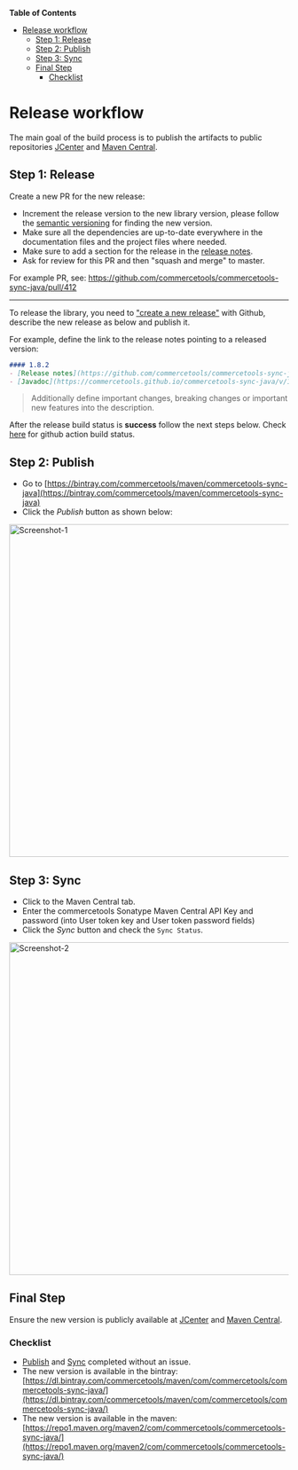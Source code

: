 <!-- START doctoc generated TOC please keep comment here to allow auto update -->
<!-- DON'T EDIT THIS SECTION, INSTEAD RE-RUN doctoc TO UPDATE -->
**Table of Contents** 

- [Release workflow](#release-workflow)
  - [Step 1: Release](#step-1-release)
  - [Step 2: Publish](#step-2-publish)
  - [Step 3: Sync](#step-3-sync)
  - [Final Step](#final-step)
    - [Checklist](#checklist)

<!-- END doctoc generated TOC please keep comment here to allow auto update -->

# Release workflow

The main goal of the build process is to publish the artifacts to public repositories [JCenter](https://bintray.com/commercetools/maven/commercetools-sync-java) and [Maven Central](https://mvnrepository.com/artifact/com.commercetools/commercetools-sync-java).
     
## Step 1: Release

Create a new PR for the new release: 
- Increment the release version to the new library version, please follow the [semantic versioning](https://semver.org/) for finding the new version.
- Make sure all the dependencies are up-to-date everywhere in the documentation files and the project files where needed.
- Make sure to add a section for the release in the [release notes](/docs/RELEASE_NOTES.md). 
- Ask for review for this PR and then "squash and merge" to master.

For example PR, see: https://github.com/commercetools/commercetools-sync-java/pull/412

------
    
To release the library, you need to ["create a new release"](https://github.com/commercetools/commercetools-sync-java/releases/new) with Github, 
describe the new release as below and publish it. 

For example, define the link to the release notes pointing to a released version:
```markdown
#### 1.8.2
- [Release notes](https://github.com/commercetools/commercetools-sync-java/blob/master/docs/RELEASE_NOTES.md#182----april-30-2020)
- [Javadoc](https://commercetools.github.io/commercetools-sync-java/v/1.8.2/)
```

> Additionally define important changes, breaking changes or important new features into the description.

After the release build status is **success** follow the next steps below. Check [here](https://github.com/commercetools/commercetools-sync-java/actions?query=workflow%3ADEPLOY)
 for github action build status.

## Step 2: Publish

- Go to [https://bintray.com/commercetools/maven/commercetools-sync-java](https://bintray.com/commercetools/maven/commercetools-sync-java)
- Click the _Publish_ button as shown below:

<img width="600" alt="Screenshot-1" src="https://user-images.githubusercontent.com/3469524/86367568-671ad600-bc7c-11ea-84e9-786f9f850d96.png">

## Step 3: Sync

- Click to the Maven Central tab.
- Enter the commercetools Sonatype Maven Central API Key and password (into User token key and User token password fields)
- Click the _Sync_ button and check the `Sync Status`. 

<img width="600" alt="Screenshot-2" src="https://user-images.githubusercontent.com/3469524/86331559-906e3e80-bc49-11ea-9390-e813bc12c163.png">

## Final Step

Ensure the new version is publicly available at [JCenter](https://bintray.com/commercetools/maven/commercetools-sync-java) and [Maven Central](https://mvnrepository.com/artifact/com.commercetools/commercetools-sync-java). 

### Checklist 

- [Publish](#step-2-publish) and [Sync](#step-3-sync) completed without an issue.
- The new version is available in the bintray: [https://dl.bintray.com/commercetools/maven/com/commercetools/commercetools-sync-java/](https://dl.bintray.com/commercetools/maven/com/commercetools/commercetools-sync-java/)
- The new version is available in the maven: [https://repo1.maven.org/maven2/com/commercetools/commercetools-sync-java/](https://repo1.maven.org/maven2/com/commercetools/commercetools-sync-java/)
